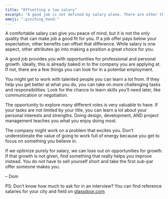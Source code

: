 ```yaml
---
title: "Offsetting a low salary"
excerpt: "A good job is not defined by salary alone. There are other things you can look for in a potential position."
emoji: ":pinching_hand:"
---
```

A comfortable salary can give you peace of mind, but it is not the only quality that can make job a good fit for you. If a job offer pays below your expectation, other benefits can offset that difference. While salary is one aspect, other attributes go into making a position a great choice for you.

A good job provides you with opportunities for professional and personal growth. Ideally, this is already baked in to the company you are applying at. If not, there are a few things you can look for in a potential employment.

You might get to work with talented people you can learn a lot from. If they help you get better at what you do, you can take on more challenging tasks and responsibilities. Look for the chance to learn skills you’ll need later, like communication or negotiation.

The opportunity to explore many different roles is very valuable to have. If your tasks are not limited by your title, you can learn a lot about your personal interests and strengths. Doing design, development, AND project management teaches you what you enjoy doing most.

The company might work on a problem that excites you. Don’t underestimate the value of going to work full of energy because you get to focus on something you believe in.

If we optimize purely for salary, we can lose out on opportunities for growth. If that growth is not given, find something that really helps you improve instead. You do not have to sell yourself short and take the first sub-par offer someone makes you.

– Dom

PS: Don’t know how much to ask for in an interview? You can find reference salaries for your city and field on [glassdoor.com](https://glassdoor.com).
